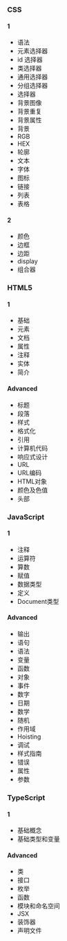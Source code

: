 ### CSS
#### 1
- 语法
- 元素选择器
- id 选择器
- 类选择器
- 通用选择器
- 分组选择器
- 选择器
- 背景图像
- 背景重复
- 背景属性
- 背景
- RGB
- HEX
- 轮廓
- 文本
- 字体
- 图标
- 链接
- 列表
- 表格
#### 2
- 颜色
- 边框
- 边距
- display
- 组合器

### HTML5
#### 1
- 基础
- 元素
- 文档
- 属性
- 注释
- 实体
- 简介
#### Advanced
- 标题
- 段落
- 样式
- 格式化
- 引用
- 计算机代码
- 响应式设计
- URL
- URL编码
- HTML对象
- 颜色及色值
- 头部

### JavaScript
#### 1
- 注释
- 运算符
- 算数
- 赋值
- 数据类型
- 定义
- Document类型

#### Advanced
- 输出
- 语句
- 语法
- 变量
- 函数
- 对象
- 事件
- 数字
- 日期
- 数学
- 随机
- 作用域
- Hoisting
- 调试
- 样式指南
- 错误
- 属性
- 参数

### TypeScript
#### 1
- 基础概念
- 基础类型和变量

#### Advanced
- 类
- 接口
- 枚举
- 函数
- 模块和命名空间
- JSX
- 装饰器
- 声明文件